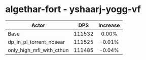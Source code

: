 # algethar-fort - yshaarj-yogg-vf
| Actor | DPS | Increase |
|---|:---:|:---:|
|Base|111532|0.00%|
|dp_in_pl_torrent_nosear|111525|-0.01%|
|only_high_mfi_with_cthun|111485|-0.04%|
